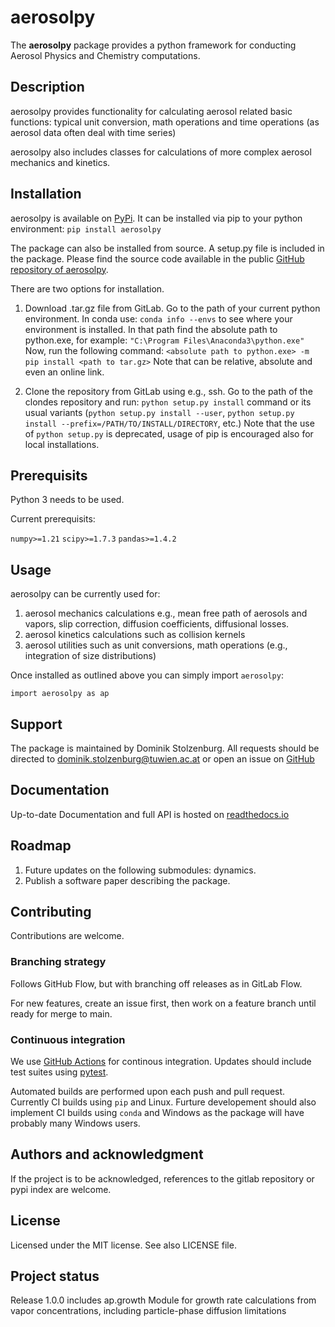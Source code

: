 # aerosolpy

The **aerosolpy** package provides a python framework for 
conducting Aerosol Physics and Chemistry computations.

## Description

aerosolpy provides functionality for calculating aerosol related 
basic functions:
typical unit conversion, math operations and time operations 
(as aerosol data often deal with time series)

aerosolpy also includes classes for calculations of more complex aerosol 
mechanics and kinetics.


## Installation

aerosolpy is available on [PyPi](https://pypi.org/project/aerosolpy/).
It can be installed via pip to your python environment:
`pip install aerosolpy`

The package can also be installed from source. 
A setup.py file is included in the package. 
Please find the source code available in the public 
[GitHub repository of aerosolpy](https://github.com/DominikStolzenburg/aerosolpy). 

There are two options for installation. 

1. Download .tar.gz file from GitLab.
   Go to the path of your current python environment. In conda use:
   `conda info --envs`
   to see where your environment is installed. In that path find the absolute path to python.exe, for example:
   `"C:\Program Files\Anaconda3\python.exe"`
   Now, run the following command:
   `<absolute path to python.exe> -m pip install <path to tar.gz>`
   Note that <path to tar.gz> can be relative, absolute and even an online link.

2. Clone the repository from GitLab using e.g., ssh. 
   Go to the path of the clondes repository and run:
   `python setup.py install`
   command or its usual variants (`python setup.py install --user`,
   `python setup.py install --prefix=/PATH/TO/INSTALL/DIRECTORY`, etc.)
   Note that the use of `python setup.py` is deprecated, usage of pip
   is encouraged also for local installations. 

## Prerequisits

Python 3 needs to be used.

Current prerequisits:

`numpy>=1.21`
`scipy>=1.7.3`
`pandas>=1.4.2`

## Usage

aerosolpy can be currently used for:
1. aerosol mechanics calculations e.g., mean free path of aerosols 
   and vapors, slip correction, diffusion coefficients, diffusional losses.
2. aerosol kinetics calculations such as collision kernels
3. aerosol utilities such as unit conversions, math operations 
   (e.g., integration of size distributions)

Once installed as outlined above you can simply import `aerosolpy`:

`import aerosolpy as ap`

## Support

The package is maintained by Dominik Stolzenburg. 
All requests should be directed to dominik.stolzenburg@tuwien.ac.at or 
open an issue on [GitHub](https://github.com/DominikStolzenburg/aerosolpy) 

## Documentation

Up-to-date Documentation and full API is hosted on [readthedocs.io](https://aerosolpy.readthedocs.io/en/latest/)

## Roadmap

1) Future updates on the following submodules: dynamics. 
2) Publish a software paper describing the package.

## Contributing

Contributions are welcome. 

### Branching strategy

Follows GitHub Flow, but with branching off releases as in GitLab Flow.

For new features, create an issue first, then work on a feature branch until
ready for merge to main. 

### Continuous integration

We use [GitHub Actions](https://github.com/features/actions) for continous 
integration. Updates should include test suites using 
[pytest](https://docs.pytest.org/en/8.0.x/). 

Automated builds are performed upon each push and pull request. 
Currently CI builds using ``pip`` and Linux. Furture developement should
also implement CI builds using ``conda`` and Windows as the package will have
probably many Windows users. 

## Authors and acknowledgment

If the project is to be acknowledged, references to the gitlab repository or pypi index are welcome. 

## License

Licensed under the MIT license. See also LICENSE file. 

## Project status

Release 1.0.0 includes ap.growth Module for growth rate calculations from vapor concentrations,
including particle-phase diffusion limitations
